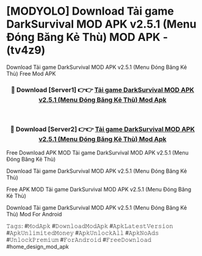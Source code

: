 # [MODYOLO] Download Tải game DarkSurvival MOD APK v2.5.1 (Menu Đóng Băng Kẻ Thù) MOD APK - (tv4z9)
Download Tải game DarkSurvival MOD APK v2.5.1 (Menu Đóng Băng Kẻ Thù) Free Mod APK

<div align="center">
<h3>🔴 Download [Server1] 👉👉 <a href="https://apk-comot.site?title=Tải_game_DarkSurvival_MOD_APK_v2.5.1_(Menu_Đóng_Băng_Kẻ_Thù)">Tải game DarkSurvival MOD APK v2.5.1 (Menu Đóng Băng Kẻ Thù) Mod Apk</a></h3><br>

<h3>🔴 Download [Server2] 👉👉 <a href="https://apk-comot.site?title=Tải_game_DarkSurvival_MOD_APK_v2.5.1_(Menu_Đóng_Băng_Kẻ_Thù)">Tải game DarkSurvival MOD APK v2.5.1 (Menu Đóng Băng Kẻ Thù) Mod Apk</a></h3>
</div>


Free Download APK MOD Tải game DarkSurvival MOD APK v2.5.1 (Menu Đóng Băng Kẻ Thù)

Download Tải game DarkSurvival MOD APK v2.5.1 (Menu Đóng Băng Kẻ Thù) 

Free APK MOD Tải game DarkSurvival MOD APK v2.5.1 (Menu Đóng Băng Kẻ Thù) 

Download Tải game DarkSurvival MOD APK v2.5.1 (Menu Đóng Băng Kẻ Thù) Mod For Android

𝚃𝚊𝚐𝚜: #𝙼𝚘𝚍𝙰𝚙𝚔 #𝙳𝚘𝚠𝚗𝚕𝚘𝚊𝚍𝙼𝚘𝚍𝙰𝚙𝚔 #𝙰𝚙𝚔𝙻𝚊𝚝𝚎𝚜𝚝𝚅𝚎𝚛𝚜𝚒𝚘𝚗 #𝙰𝚙𝚔𝚄𝚗𝚕𝚒𝚖𝚒𝚝𝚎𝚍𝙼𝚘𝚗𝚎𝚢 #𝙰𝚙𝚔𝚄𝚗𝚕𝚘𝚌𝚔𝙰𝚕𝚕 #𝙰𝚙𝚔𝙽𝚘𝙰𝚍𝚜 #𝚄𝚗𝚕𝚘𝚌𝚔𝙿𝚛𝚎𝚖𝚒𝚞𝚖 #𝙵𝚘𝚛𝙰𝚗𝚍𝚛𝚘𝚒𝚍 #𝙵𝚛𝚎𝚎𝙳𝚘𝚠𝚗𝚕𝚘𝚊𝚍 #home_design_mod_apk